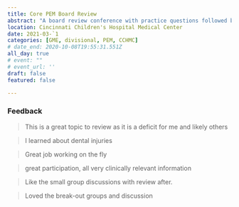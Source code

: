 ```yaml
---
title: Core PEM Board Review
abstract: "A board review conference with practice questions followed by an expert discussion. For the board questions, I followed a modified team-based learning format where faculty and fellows answer questions individually, then discuss in small breakout groups and commit to an answer. We then review the correct answers as a large group, focusing on questions with disagreement."
location: Cincinnati Children's Hospital Medical Center
date: 2021-03-`1
categories: [GME, divisional, PEM, CCHMC]
# date_end: 2020-10-08T19:55:31.551Z
all_day: true
# event: ""
# event_url: ''
draft: false
featured: false

---
```

### Feedback
<!--StartFragment-->

> This is a great topic to review as it is a deficit for me and likely others

> I learned about dental injuries

> Great job working on the fly

> great participation, all very clinically relevant information

> Like the small group discussions with review after.

> Loved the break-out groups and discussion

<!--EndFragment-->
